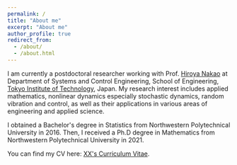 ```yaml
---
permalink: /
title: "About me"
excerpt: "About me"
author_profile: true
redirect_from: 
  - /about/
  - /about.html
---
```


I am currently a postdoctoral researcher working with Prof. [Hiroya Nakao](http://www.k.mei.titech.ac.jp/members_personal/nakao/index-e.html) at Department of Systems and Control Engineering, School of Engineering, [Tokyo Institute of Technology](https://www.titech.ac.jp/), Japan. My research interest includes applied mathematics, nonlinear dynamics especially stochastic dynamics, random vibration and control, as well as their applications in various areas of engineering and applied science.

I obtained a Bachelor's degree in Statistics from Northwestern Polytechnical University in 2016. Then, I received a Ph.D degree in Mathematics from Northwestern Polytechnical University in 2021.

You can find my CV here: [XX's Curriculum Vitae](../assets/Curriculum_Vitae.pdf).
